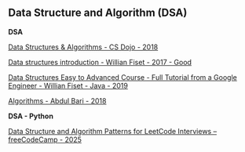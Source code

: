 ## **Data Structure and Algorithm (DSA)**

**DSA**

[Data Structures & Algorithms - CS Dojo - 2018](https://www.youtube.com/watch?v=bum_19loj9A&list=PLBZBJbE_rGRV8D7XZ08LK6z-4zPoWzu5H&index=1)

[Data structures introduction - Willian Fiset - 2017 - Good](https://www.youtube.com/watch?v=Qmt0QwzEmh0&list=PLDV1Zeh2NRsB6SWUrDFW2RmDotAfPbeHu&index=1)

[Data Structures Easy to Advanced Course - Full Tutorial from a Google Engineer - Willian Fiset - Java - 2019](https://www.youtube.com/watch?v=RBSGKlAvoiM&list=PLWKjhJtqVAbn5emQ3RRG8gEBqkhf_5vxD)

[Algorithms - Abdul Bari - 2018](https://www.youtube.com/watch?v=0IAPZzGSbME&list=PLDN4rrl48XKpZkf03iYFl-O29szjTrs_O)


**DSA - Python**

[Data Structure and Algorithm Patterns for LeetCode Interviews – freeCodeCamp - 2025](https://www.youtube.com/watch?v=Z_c4byLrNBU&t=1970s)
